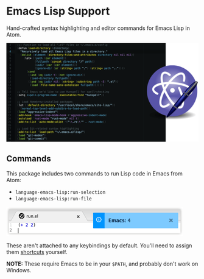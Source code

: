 Emacs Lisp Support
==================

Hand-crafted syntax highlighting and editor commands for Emacs Lisp in Atom.

<img src="https://raw.githubusercontent.com/Alhadis/language-emacs-lisp/static/figure-1.png" width="802" alt="Atomacs" />


Commands
--------
This package includes two commands to run Lisp code in Emacs from Atom:

* `language-emacs-lisp:run-selection`
* `language-emacs-lisp:run-file`

<img src="https://raw.githubusercontent.com/Alhadis/language-emacs-lisp/static/figure-2.png" width="464" alt="Math: One not even" />

These aren't attached to any keybindings by default. You'll need to assign them
[shortcuts](http://flight-manual.atom.io/behind-atom/sections/keymaps-in-depth/)
yourself.

**NOTE:**
These require Emacs to be in your `$PATH`, and probably don't work on Windows.

